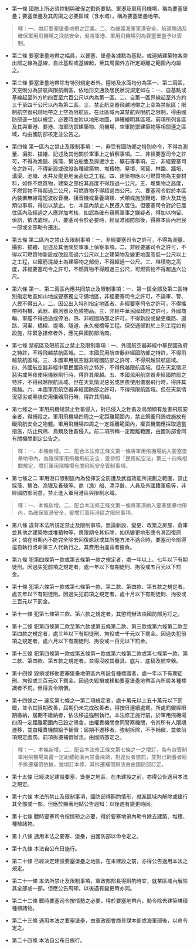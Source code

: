 * 第一條 國防上所必須控制與確保之戰術要點、軍港及軍用飛機場，稱為要塞堡壘；要塞堡壘及其周圍之必要區域（含水域），稱為要塞堡壘地帶。

> 釋：一、增訂要塞堡壘地帶之定義。二、為維護海軍軍港安全、航道暢通及確保軍用飛機場之飛航安全，爰將軍港、軍用飛機場列為要塞堡壘予以管制。

* 第二條 要塞堡壘地帶之幅員，以要塞、堡壘各據點為基點，或連結建築物各突出部之線為基線，自此基點或基線起，至其周圍外方所定距離之範圍內均屬之。

* 第三條 要塞堡壘地帶除有特別規定者外，陸地及水面均分為第一、第二兩區，天空則分為禁航與限航兩區，依地形交通及居民狀況規定如左：一、自基點或基線起至外方約四百至六百公尺以內為第一區。二、自第一區界線起至外方約三千至四千公尺以內為第二區。三、禁止航空器飛越地帶之上空為禁航區；限制航空器飛越地帶之上空為限航區。在此區域內其禁航與限航之限制，得由國防部逐一加以規定，必要時並附以地形地圖，詳確繪明其區域。前項所列各區及其與軍港、要港、海軍防禦建築物、飛機場、空軍防禦建築物等相關連之區域，均由國防部核定並公告之。

* 第四條 第一區內之禁止及限制事項：一、非受有國防部之特別命令，不得為測量、攝影、描繪、記述及其他關於軍事上之偵察事項。二、非經要塞司令之許可，不得為漁獵、採藻、繫泊船隻及採掘沙土、礦石等事項。三、非經要塞司令之許可，不得新設或改設各種建築物、堆積物、墓墳、窯窖、林園、牆垣、溝渠、池塘、水井及變更地面高低之工程。四、建築物應以可燃質物為主要材料，如係不燃質物，建築之部份其高度不得超過一公尺。五、堆集物之高度，不燃質物不得超過二公尺，可燃質物不得超過四公尺。六、要塞司令對於本區內裝置無線電短波收音機、播音機或畜養鴿類、犬類或施放鞭炮、煙火及其他類似事項，得加以禁止。七、本區內禁止人民遷入居住。但要塞司令對於已居住區內及經過之人應詳加考核，如認為確有窺察軍事之嫌疑者，得加以拘留、偵訊，依法處理。八、要塞司令於必要時，經呈准國防部後，得將本區內居民一部或全部勒令遷出。

* 第五條 第二區內之禁止及限制事項：一、非經要塞司令之許可，不得為測量、攝影、描繪、記述及其他關於軍事上偵察事項。二、非經要塞司令之許可，不得以可燃質物新設或改設高過六公尺以上之建築物及變更地面高低一公尺以上之工程，以鐵筋混凝土為建築物之部份，不得超過一公尺。三、堆積物之高度，非經要塞司令之許可，不燃質物不得超過三公尺，可燃質物不得超過六公尺。

* 第六條 第一、第二兩區內應共同禁止及限制事項：一、第一區全部及第二區特別指定地區如山地或要塞獨立守備地區，非經要塞司令之許可，不論軍、警、人民不得出入。二、因公出入特別指定地區者，非經要塞司令之許可，不得攜帶照相機、武器、觀測器及危險物品。三、非經中華民國政府之許可，外國商輪、軍艦不得通過或停泊。四、非經國防部之許可，不得新設或變更鐵路、道路、河渠、橋樑、堤塔、隧道、永久棧橋等工程。但交通部對於上列工程如有設施，除緊急搶修者外，應先與國防部洽商。

* 第七條 禁航區及限航區之禁止及限制事項：一、外國航空器非經中華民國政府之特許，不得飛越禁航區域。二、本國民用航空器非經國防部之特許，不得飛越禁航區域。三、本國軍用航空器非經國防部之許可，不得飛越禁航區域。四、外國航空器非經中華民國政府之特許，不得飛越限航區域。但在天氣情況惡劣或黑夜使用儀器飛行時，得許其飛越。五、本國民用航空器非經國防部之特許，不得飛越限航區域。但在天氣情況惡劣或黑夜使用儀器飛行時，得許其飛越。六、本國軍用航空器非經國防部之許可，不得飛限航區域。但在天氣情況惡劣或黑夜使用儀器飛行時，得許其飛越。

* 第七條之一 軍用飛機場禁止牲畜侵入，對已侵入之牲畜及鳥類顯有危害飛航安全者，得捕殺之。軍用飛機場四周之一定距離範圍內，禁止飼養飛鴿或施放有礙飛航安全之物體。軍用飛機場四周之一定距離範圍內，權責機關應採取適當措施，防止飛鴿、鳥類及牲畜侵入。前二項所稱一定距離範圍，由國防部會同有關機關劃定公告之。

> 釋：一、本條新增。二、配合本法修正條文第一條將軍用飛機場納入要塞堡壘地帶內，為確保軍用飛機飛航安全，爰參照「民用航空法」第三十四條相關規定，增訂軍用飛機場有關飛航安全管制事項。

* 第七條之二 軍用港口限制區內為發揮安全防護及武器效能所規劃之範圍，禁止採藻、繫泊、漁獵及養殖等。商（漁）船、漂浮器、人員及外國籍軍艦等，非經國防部同意，禁止進入軍用港區與限制水域。

> 釋：一、本條新增。二、配合本法修正條文第一條將軍港納入要塞堡壘地帶內，為確保軍港安全，爰增訂軍用港區之限制事項。

* 第八條 違背本法所規定禁止及限制事項，無論新設、變更、改築之房屋、倉庫並其他之建築物或堆積物等，應限期令其拆除，如係變更地形應令其回復原狀；倘在限期內不能完全除去回復原狀或其所施方法不適合時，要塞司令部得逕自執行或命第三人代執行之，其費用由違背者擔負。

* 第九條 犯第四條第一款或第五條第一款之規定者，處一年以上、七年以下有期徒刑。因過失犯前項之規定者，處一年以下有期徒刑、拘役或五百元以下罰金。

* 第十條 犯第六條第一款或第七條第一款、第二款、第四款、第五款之規定者，處五年以下有期徒刑。因過失犯前項之規定者，處十月以下有期徒刑、拘役或三百元以下罰金。

* 第十一條 犯第七條第三款、第六款之規定者，其懲罰辦法由國防部另訂之。

* 第十二條 犯第四條第二款至第六款或第五條第二款、第三款或第六條第二款至第四款之規定者，處三年以下有期徒刑、拘役或一千元以下罰金。因過失犯前項之規定者，處六月以下有期徒刑、拘役或一百元以下罰金。

* 第十三條 犯第四條第一款或第五條第一款或第六條第二款或第七條第一款、第二款、第四款、第五款之規定者，並得沒收其器具、底片、底稿及航空器。

* 第十四條 毀損或移動要塞堡壘地帶區內所設各種標識者，處一年以下有期徒刑、拘役或三百元以下罰金。因過失毀損或移動要塞堡壘地帶區內所設各種標識者不罰。但得責令賠償。

* 第十四條之一 違反第七條之一第二項規定者，處十萬元以上五十萬元以下罰鍰，並令其限期改善，屆期仍未完成改善者，得按日連續處罰。所處罰鍰經限期繳納，屆期不繳納者，依法移送強制執行。本法修正施行前，於軍用飛機場四周一定距離範圍內已設之鴿舍，由權責機關會同警察機關，令其所有人限期遷移，並由權責機關給予補償；屆期不遷移者，強制拆除，不予補償，並依前項規定處罰。前項拆遷補償辦法，由國防部定之。

> 釋：一、本條新增。二、配合本法修正條文第七條之一之增訂，為有效管制軍用飛機場周邊一定距離範圍內禁養飛鴿，對違反者懲罰，並對已飼養者給予拆遷補償依據，爰增訂本條，其拆遷補償辦法責由國防部訂定。

* 第十五條 已經決定建設要塞、堡壘之地區，在未建設之前，亦得公告適用本法之規定。

* 第十六條 本法所禁止及限制事項，國防部得斟酌情形，就某區域內解除或緩行其全部或一部。但應於顯著地點公告週知；以後遇有變更時同。

* 第十七條 戰時要塞司令按情勢之必要，得於要塞地帶內勒令除去建築、堆積、種植諸物。

* 第十八條 適用本法之要塞、堡壘，由國防部以命令定之。

* 第十九條 本法自公布日施行。

* 第二十條 已經決定建設要塞堡壘之地區，在未建設之前，亦得公告適用本法之規定。

* 第二十一條 本法所禁止及限制事項，軍政部部長得斟酌時宜，就某區域內解除其全部或一部，但應公告周知，以後遇有變更時亦同。

* 第二十二條 戰時要塞司令按情勢之必要，得於要塞地帶內，勒令除去建築堆積種植諸物。

* 第二十三條 適用本法之要塞堡壘，由軍政部會商參謀本部或海軍部後，以命令定之。

* 第二十四條 本法自公布日施行。

